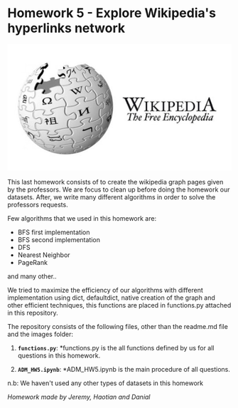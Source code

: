 # Homework 5 - Explore Wikipedia's hyperlinks network

![](./images/wiki-logo.jpg)

This last homework consists of to create the wikipedia graph pages given by the professors. We are focus to clean up before doing the homework our datasets. After, we write many different algorithms in order to solve the professors requests. 

Few algorithms that we used in this homework are:

- BFS first implementation
- BFS second implementation
- DFS
- Nearest Neighbor
- PageRank

and many other..

We tried to maximize the efficiency of our algorithms with different implementation using dict, defaultdict, native creation of the graph and other efficient techniques, this functions are placed in functions.py attached in this repository. 

The repository consists of the following files, other than the readme.md file and the images folder:

1. __`functions.py`__: 
    *functions.py is the all functions defined by us for all questions in this homework.

2. __`ADM_HW5.ipynb`__:
    *ADM_HW5.ipynb is the main procedure of all questions.
   
n.b: We haven't used any other types of datasets in this homework

*Homework made by Jeremy, Haotian and Danial*
